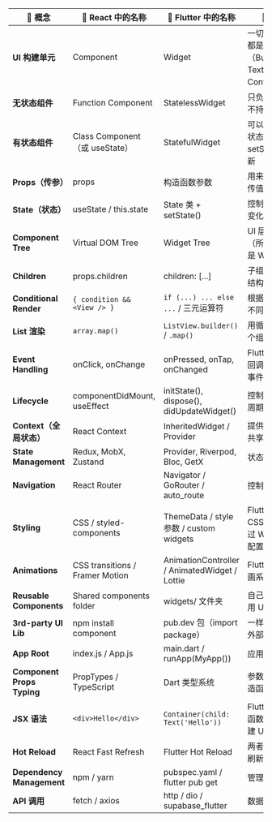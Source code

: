 | 🧠 概念                      | 🧩 React 中的名称                   | 🧱 Flutter 中的名称                               | 💬 说明                               |
| ---------------------------- | ----------------------------------- | ------------------------------------------------  | ------------------------------------- |
| **UI 构建单元**               | Component                       | Widget                                        | 一切 UI 元素都是它（Button、Text、Container…） |
| **无状态组件**                | Function Component              | StatelessWidget                               | 只负责渲染，不持有状态                         |
| **有状态组件**                | Class Component（或 useState）     | StatefulWidget                                | 可以使用内部状态、setState() 更新              |
| **Props（传参）**            | props                           | 构造函数参数                                        | 用来从父组件传值到子组件                        |
| **State（状态）**            | useState / this.state           | State<T> 类 + setState()                       | 控制组件内部变化                            |
| **Component Tree**         | Virtual DOM Tree                | Widget Tree                                   | UI 层级结构（所有东西都是 Widget）              |
| **Children**               | props.children                  | children: [...]                               | 子组件（嵌套结构）                           |
| **Conditional Render**     | `{ condition && <View /> }`     | `if (...) ... else ...` / 三元运算符               | 根据条件显示不同 UI                         |
| **List 渲染**                | `array.map()`                   | `ListView.builder()` / `.map()`               | 用循环渲染多个组件                           |
| **Event Handling**         | onClick, onChange               | onPressed, onTap, onChanged                   | Flutter 也通过回调函数处理事件                 |
| **Lifecycle**              | componentDidMount, useEffect    | initState(), dispose(), didUpdateWidget()     | 控制组件生命周期逻辑                          |
| **Context（全局状态）**          | React Context                   | InheritedWidget / Provider                    | 提供跨层数据共享                            |
| **State Management**       | Redux, MobX, Zustand            | Provider, Riverpod, Bloc, GetX                | 状态管理框架                              |
| **Navigation**             | React Router                    | Navigator / GoRouter / auto_route             | 控制页面跳转                              |
| **Styling**                | CSS / styled-components         | ThemeData / style 参数 / custom widgets         | Flutter 没有 CSS，一切通过 Widget 层配置      |
| **Animations**             | CSS transitions / Framer Motion | AnimationController / AnimatedWidget / Lottie | Flutter 自带动画系统                      |
| **Reusable Components**    | Shared components folder        | widgets/ 文件夹                                  | 自己写的可复用 UI 组件                       |
| **3rd-party UI Lib**       | npm install component           | pub.dev 包（import package）                     | 一样可以引入外部 UI 组件                      |
| **App Root**               | index.js / App.js               | main.dart / runApp(MyApp())                   | 应用入口文件                              |
| **Component Props Typing** | PropTypes / TypeScript          | Dart 类型系统                                     | 参数类型在构造函数中定义                        |
| **JSX 语法**                | `<div>Hello</div>`              | `Container(child: Text('Hello'))`             | Flutter 用嵌套函数式语法构建 UI               |
| **Hot Reload**             | React Fast Refresh              | Flutter Hot Reload                            | 两者都有快速刷新机制                          |
| **Dependency Management**  | npm / yarn                      | pubspec.yaml / flutter pub get                | 管理依赖包                               |
| **API 调用**                 | fetch / axios                   | http / dio / supabase_flutter                 | 数据请求层                               |
